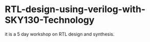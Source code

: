 # RTL-design-using-verilog-with-SKY130-Technology
it is a 5 day workshop on RTL design and synthesis.
